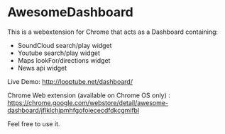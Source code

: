 # AwesomeDashboard

This is a webextension for Chrome that acts as a Dashboard containing:
- SoundCloud search/play widget
- Youtube search/play widget
- Maps lookFor/directions widget
- News api widget

Live Demo: http://looptube.net/dashboard/

Chrome Web extension (available on Chrome OS only) : https://chrome.google.com/webstore/detail/awesome-dashboard/jflklchjpmhfgofoiececdfdkcgmifbl

Feel free to use it.
